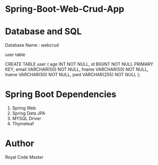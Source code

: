 # Spring-Boot-Web-Crud-App

# Database and SQL
Database Name : webcrud



user table 

CREATE TABLE user (
    age INT NOT NULL,
    id BIGINT NOT NULL PRIMARY KEY,
    email VARCHAR(50) NOT NULL,
    fname VARCHAR(50) NOT NULL,
    lname VARCHAR(50) NOT NULL,
    pwd VARCHAR(255) NOT NULL
);


# Spring Boot Dependencies

1. Spring Web
2. Spring Data JPA
3. MYSQL Driver
4. Thymeleaf

# Author

Royal Code Master
